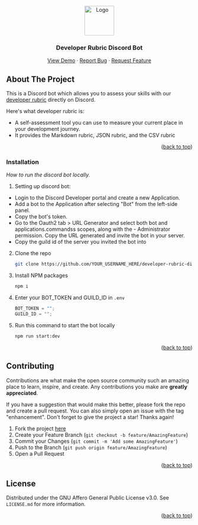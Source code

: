 <div id="top"></div>

<!-- PROJECT LOGO -->
<br />
<div align="center">
  <a href="https://www.semasoftware.com/">
    <img src="https://cdn.discordapp.com/icons/972616580078907442/3660c78f24a43ee25aa2e1a313d18424.webp?size=160" alt="Logo" width="80" height="80">
  </a>

  <h3 align="center">Developer Rubric Discord Bot</h3>

  <p align="center">
    <a href="">View Demo</a>
    ·
    <a href="https://github.com/Semalab/developer-rubric-discord-bot/issues/new?assignees=nhcarrigan&labels=%F0%9F%9A%A6+status%3A+awaiting+triage&template=bug_report.yml&title=%5BBUG%5D+-+">Report Bug</a>
    ·
    <a href="https://github.com/Semalab/developer-rubric-discord-bot/issues/new?assignees=nhcarrigan&labels=%F0%9F%9A%A6+status%3A+awaiting+triage&template=feature_request.yml&title=%5BFEAT%5D+-+">Request Feature</a>
  </p>
</div>

## About The Project

<!-- [![Developer Rubric Discord Bot][product-screenshot]](https://example.com) -->

This is a Discord bot which allows you to assess your skills with our [developer rubric](https://github.com/Semalab/developer-rubric) directly on Discord.

Here's what developer rubric is:

- A self-assessment tool you can use to measure your current place in your development journey.
- It provides the Markdown rubric, JSON rubric, and the CSV rubric

<p align="right">(<a href="#top">back to top</a>)</p>

### Installation

_How to run the discord bot locally._

1. Setting up discord bot:

- Login to the Discord Developer portal and create a new Application.
- Add a bot to the Application after selecting "Bot" from the left-side panel.
- Copy the bot's token.
- Go to the Oauth2 tab > URL Generator and select both bot and applications.commandss scopes, along with the - Administrator permission. Copy the URL generated and invite the bot in your server.
- Copy the guild id of the server you invited the bot into

2. Clone the repo
   ```sh
   git clone https://github.com/YOUR_USERNAME_HERE/developer-rubric-discord-bot.git
   ```
3. Install NPM packages
   ```sh
   npm i
   ```
4. Enter your BOT_TOKEN and GUILD_ID in `.env`
   ```js
   BOT_TOKEN = "";
   GUILD_ID = "";
   ```
5. Run this command to start the bot locally
   ```sh
   npm run start:dev
   ```
   <p align="right">(<a href="#top">back to top</a>)</p>

## Contributing

Contributions are what make the open source community such an amazing place to learn, inspire, and create. Any contributions you make are **greatly appreciated**.

If you have a suggestion that would make this better, please fork the repo and create a pull request. You can also simply open an issue with the tag "enhancement".
Don't forget to give the project a star! Thanks again!

1. Fork the project [here](https://github.com/Semalab/developer-rubric-discord-bot/fork)
2. Create your Feature Branch (`git checkout -b feature/AmazingFeature`)
3. Commit your Changes (`git commit -m 'Add some AmazingFeature'`)
4. Push to the Branch (`git push origin feature/AmazingFeature`)
5. Open a Pull Request

<p align="right">(<a href="#top">back to top</a>)</p>

<!-- LICENSE -->

## License

Distributed under the GNU Affero General Public License v3.0. See `LICENSE.md` for more information.

<p align="right">(<a href="#top">back to top</a>)</p>
